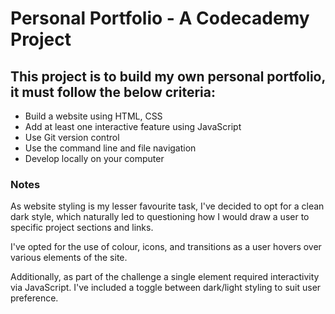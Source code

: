 # Personal Portfolio - A Codecademy Project

## This project is to build my own personal portfolio, it must follow the below criteria:

- Build a website using HTML, CSS
- Add at least one interactive feature using JavaScript
- Use Git version control
- Use the command line and file navigation
- Develop locally on your computer

### Notes

As website styling is my lesser favourite task, I've decided to opt for a clean dark style, which naturally led to questioning how I would draw a user to specific project sections and links. 

I've opted for the use of colour, icons, and transitions as a user hovers over various elements of the site.

Additionally, as part of the challenge a single element required interactivity via JavaScript. I've included a toggle between dark/light styling to suit user preference.